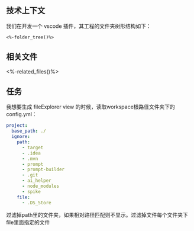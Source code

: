 ## 技术上下文

我们在开发一个 vscode 插件，其工程的文件夹树形结构如下：

```
<%-folder_tree()%>
```

## 相关文件

<%-related_files()%>

## 任务

我想要生成 fileExplorer view 的时候，读取workspace根路径文件夹下的config.yml：

```yaml
project:
  base_path: ./
  ignore:
    path:
      - target
      - .idea
      - .mvn
      - prompt
      - prompt-builder
      - .git
      - ai_helper
      - node_modules
      - spike
    file:
      - .DS_Store
```

过滤掉path里的文件夹，如果相对路径匹配则不显示。过滤掉文件每个文件夹下file里面指定的文件